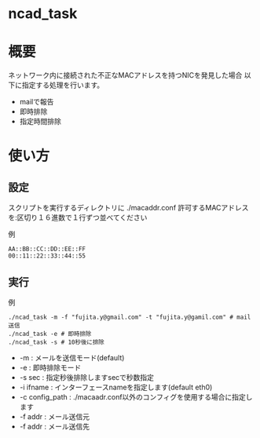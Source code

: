 # ncad_task
# 概要
ネットワーク内に接続された不正なMACアドレスを持つNICを発見した場合
以下に指定する処理を行います。
- mailで報告
- 即時排除
- 指定時間排除

# 使い方


## 設定

スクリプトを実行するディレクトリに
./macaddr.conf
許可するMACアドレスを:区切り１６進数で１行ずつ並べてください

例
```
AA::BB::CC::DD::EE::FF
00::11::22::33::44::55
```

## 実行
例
```
./ncad_task -m -f "fujita.y@gmail.com" -t "fujita.y@gamil.com" # mail送信
./ncad_task -e # 即時排除
./ncad_task -s # 10秒後に排除
```
- -m : メールを送信モード(default)
- -e : 即時排除モード
- -s sec : 指定秒後排除しますsecで秒数指定
- -i ifname : インターフェースnameを指定します(default eth0)
- -c config_path : ./macaadr.conf以外のコンフィグを使用する場合に指定します
- -f addr : メール送信元
- -f addr : メール送信先
